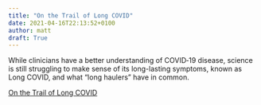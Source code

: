 ```yaml
---
title: "On the Trail of Long COVID"
date: 2021-04-16T22:13:52+0100
author: matt
draft: True
---
```

While clinicians have a better understanding of COVID‑19 disease, science is still struggling to make sense of its long-lasting symptoms, known as Long COVID, and what “long haulers” have in common.
 

[ On the Trail of Long COVID ]( https://www.genre.com/knowledge/blog/on-the-trail-of-long-covid-en.html )
